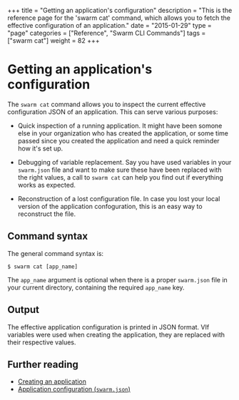 +++
title = "Getting an application's configuration"
description = "This is the reference page for the 'swarm cat' command, which allows you to fetch the effective configuration of an application."
date = "2015-01-29"
type = "page"
categories = ["Reference", "Swarm CLI Commands"]
tags = ["swarm cat"]
weight = 82
+++

# Getting an application's configuration

The `swarm cat` command allows you to inspect the current effective configuration JSON of an application. This can serve various purposes:

* Quick inspection of a running application. It might have been somone else in your organization who has created the application, or some time passed since you created the application and need a quick reminder how it's set up.

* Debugging of variable replacement. Say you have used variables in your `swarm.json` file and want to make sure these have been replaced with the right values, a call to `swarm cat` can help you find out if everything works as expected.

* Reconstruction of a lost configuration file. In case you lost your local version of the application confoguration, this is an easy way to reconstruct the file.

## Command syntax

The general command syntax is:

```nohighlight
$ swarm cat [app_name]
```

The `app_name` argument is optional when there is a proper `swarm.json` file in your current directory, containing the required `app_name` key.

## Output

The effective application configuration is printed in JSON format. VIf variables were used when creating the application, they are replaced with their respective values.

## Further reading

* [Creating an application](../create/)
* [Application configuration (`swarm.json`)](../swarm-json/)
